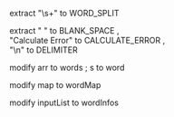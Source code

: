 extract "\\s+" to WORD_SPLIT  

extract " " to BLANK_SPACE  ,  
"Calculate Error" to CALCULATE_ERROR ,   
"\n" to DELIMITER  

modify arr to words ; s to word  

modify map to wordMap  

modify inputList to wordInfos